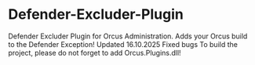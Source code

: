 # Defender-Excluder-Plugin
Defender Excluder Plugin for Orcus Administration. 
Adds your Orcus build to the Defender Exception!
Updated 16.10.2025
Fixed bugs
To build the project, please do not forget to add Orcus.Plugins.dll!
